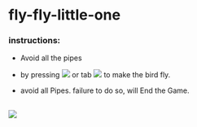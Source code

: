 # fly-fly-little-one


### instructions:
- Avoid all the pipes

- by pressing ![](https://res.cloudinary.com/dwm4qjpin/image/upload/c_limit,w_90/v1563227154/space-bar-png-7_ezjv6n.png) or tab ![](https://res.cloudinary.com/dwm4qjpin/image/upload/c_scale,w_58/v1563228249/touch_touching_touch_screen_touchpad-512_zowmro.png) to make the bird fly. 

- avoid all Pipes. failure to do so, will End the Game.

## ![](https://res.cloudinary.com/dwm4qjpin/image/upload/c_limit,w_335/v1563228395/Screen_Shot_2019-07-15_at_5.29.39_PM_erwvcw.png)
